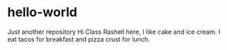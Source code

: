 # hello-world
Just another repository
Hi Class
Rashell here, I like cake and ice cream.
I eat tacos for breakfast and pizza crust for lunch.

